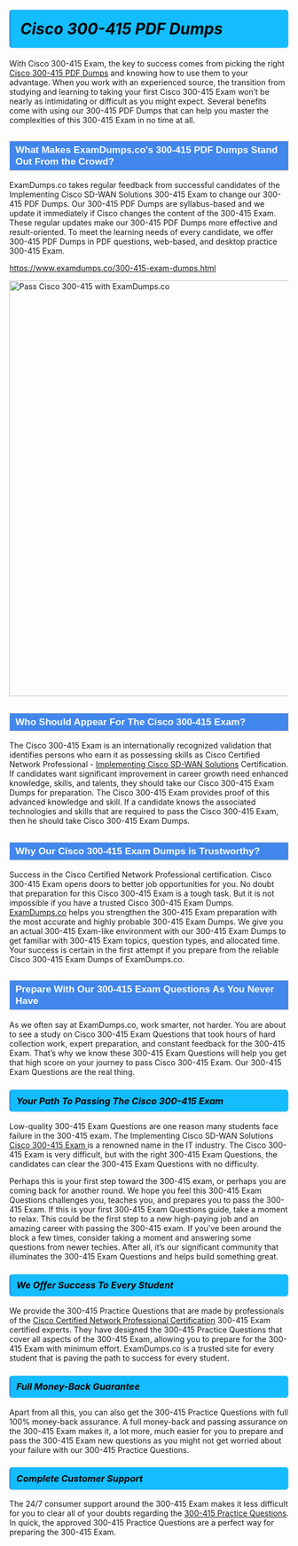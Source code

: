 <h1>                <strong><span style="display: block; color: #000000; background: #14BDFF; border: 0.5px solid #AED6F1; border-left: 3px solid #3498DB; padding: .6em; border-radius: 6px;">                     <em>Cisco 300-415 <span class="exam_variation">PDF Dumps</span> </em>                </span></strong>            </h1>                        <p>With Cisco 300-415 Exam, the key to success comes from picking the right <a href="https://www.examdumps.co/300-415-exam-dumps.html">Cisco 300-415 <span class="exam_variation">PDF Dumps</span></a> and             knowing how to use them to your advantage.             When you work with an experienced source, the transition from studying and learning to taking your first Cisco 300-415 Exam             won’t be nearly as intimidating or difficult as you might expect. Several benefits come with using our 300-415 <span class="exam_variation">PDF Dumps</span> that can             help you master the complexities of this 300-415 Exam in no time at all.</p>                        <h2 style="background: #4287ec; border: 1px solid #cccccc; padding: 5px 10px;">                <span style="color: #ffffff;">                    <span style="font-size: 11pt;">                        <span style="line-height: normal;">                            <span style="font-family: Calibri,sans-serif;">                                <strong>                                    <span style="font-size: 13.0pt;">What Makes ExamDumps.co's 300-415 <span class="exam_variation">PDF Dumps</span> Stand Out From the Crowd?</span>                                </strong>                            </span>                        </span>                    </span>                </span>            </h2>                        <p>ExamDumps.co takes regular feedback from successful candidates of the Implementing Cisco SD-WAN Solutions 300-415 Exam to change             our 300-415 <span class="exam_variation">PDF Dumps</span>. Our 300-415 <span class="exam_variation">PDF Dumps</span> are syllabus-based and we update it immediately if Cisco changes             the content of the 300-415 Exam.             These regular updates make our 300-415 <span class="exam_variation">PDF Dumps</span> more effective and result-oriented. To meet the learning needs of every candidate,             we offer 300-415 <span class="exam_variation">PDF Dumps</span> in PDF questions, web-based, and desktop practice 300-415 Exam.</p>                                    <p><a href="https://www.examdumps.co/300-415-exam-dumps.html">https://www.examdumps.co/300-415-exam-dumps.html</a></p>                        <p><a href="https://www.examdumps.co/"><img src="https://www.examdumps.co//images/banners/big-sale-20-percent-discount-offer-examdumps.jpg" class="postImage" alt="Pass Cisco 300-415 with ExamDumps.co" width="750"></a></p>                                        <h2 style="background: #4287ec; border: 1px solid #cccccc; padding: 5px 10px;">                <span style="color: #ffffff;">                    <span style="font-size: 11pt;">                        <span style="line-height: normal;">                            <span style="font-family: Calibri,sans-serif;">                                <strong>                                    <span style="font-size: 13.0pt;">Who Should Appear For The Cisco 300-415 Exam?</span>                                </strong>                            </span>                        </span>                    </span>                </span>            </h2>                        <p>The Cisco 300-415 Exam is an internationally recognized validation that identifies persons who earn it as possessing skills as             Cisco Certified Network Professional - <a href="https://www.examdumps.co/300-415-exam-dumps.html">Implementing Cisco SD-WAN Solutions</a> Certification. If candidates want significant improvement in             career growth need enhanced knowledge, skills, and talents, they should take our Cisco 300-415 <span class="exam_variation2">Exam Dumps</span> for preparation.             The Cisco 300-415 Exam provides proof of this advanced knowledge and skill. If a candidate knows the associated technologies and skills             that are required to pass the Cisco 300-415 Exam, then he should take Cisco 300-415 <span class="exam_variation2">Exam Dumps</span>.</p>                        <h2 style="background: #4287ec; border: 1px solid #cccccc; padding: 5px 10px;">                <span style="color: #ffffff;">                    <span style="font-size: 11pt;">                        <span style="line-height: normal;">                            <span style="font-family: Calibri,sans-serif;">                                <strong>                                    <span style="font-size: 13.0pt;">Why Our Cisco 300-415 <span class="exam_variation2">Exam Dumps</span> is Trustworthy?</span>                                </strong>                            </span>                        </span>                    </span>                </span>            </h2>                        <p>Success in the Cisco Certified Network Professional certification. Cisco 300-415 Exam opens doors to better job opportunities for you.             No doubt that preparation for this Cisco 300-415 Exam is a tough task. But it is not impossible if you have a trusted Cisco 300-415 <span class="exam_variation2">Exam Dumps</span>.             <a href="https://www.examdumps.co/">ExamDumps.co</a> helps you strengthen the 300-415 Exam preparation with the most accurate and highly probable 300-415 <span class="exam_variation2">Exam Dumps</span>. We give you an             actual 300-415 Exam-like environment with our 300-415 <span class="exam_variation2">Exam Dumps</span> to get familiar with 300-415 Exam topics, question types, and allocated time.             Your success is certain in the first attempt if you prepare from the reliable Cisco 300-415 <span class="exam_variation2">Exam Dumps</span> of ExamDumps.co.</p>                        <h2 style="background: #4287ec; border: 1px solid #cccccc; padding: 5px 10px;">                <span style="color: #ffffff;">                    <span style="font-size: 11pt;">                        <span style="line-height: normal;">                            <span style="font-family: Calibri,sans-serif;">                                <strong>                                    <span style="font-size: 13.0pt;">Prepare With Our 300-415 <span class="exam_variation3">Exam Questions</span> As You Never Have</span>                                </strong>                            </span>                        </span>                    </span>                </span>            </h2>                        <p>As we often say at ExamDumps.co, work smarter, not harder. You are about to see a study on Cisco 300-415 <span class="exam_variation3">Exam Questions</span> that took hours of hard collection work,             expert preparation, and constant feedback for the 300-415 Exam. That’s why we know these 300-415 <span class="exam_variation3">Exam Questions</span> will help you get that high score on your             journey to pass Cisco 300-415 Exam. Our 300-415 <span class="exam_variation3">Exam Questions</span> are the real thing.</p>                        <h3>                <strong>                    <span style="display: block; color: #000000; background: #14BDFF; border: 0.5px solid #AED6F1; border-left: 3px solid #3498DB; padding: .6em; border-radius: 6px;">                        <em>Your Path To Passing The Cisco 300-415 Exam</em>                    </span>                </strong>            </h3>                        <p>Low-quality 300-415 <span class="exam_variation3">Exam Questions</span> are one reason many students face failure in the 300-415 exam. The Implementing Cisco SD-WAN Solutions <a href="https://www.examdumps.co/cisco-exam-dumps.html">Cisco 300-415 Exam </a>             is a renowned name in the IT industry. The Cisco 300-415 Exam is very difficult, but with the right 300-415 <span class="exam_variation3">Exam Questions</span>, the candidates can clear the             300-415 <span class="exam_variation3">Exam Questions</span> with no difficulty.</p>                        <p>Perhaps this is your first step toward the 300-415 exam, or perhaps you are coming back for another round. We hope you feel this             300-415 <span class="exam_variation3">Exam Questions</span> challenges you,             teaches you, and prepares you to pass the 300-415 Exam. If this is your first 300-415 <span class="exam_variation3">Exam Questions</span> guide, take a moment to relax. This could be the first step to             a new high-paying job and an amazing career with passing the 300-415 exam. If you’ve been around the block a few times, consider taking a moment and             answering some questions from newer techies. After all, it’s our significant community that illuminates the 300-415 <span class="exam_variation3">Exam Questions</span> and helps build something great.</p>                        <h3>                <strong>                    <span style="display: block; color: #000000; background: #14BDFF; border: 0.5px solid #AED6F1; border-left: 3px solid #3498DB; padding: .6em; border-radius: 6px;">                        <em>We Offer Success To Every Student</em>                    </span>                </strong>            </h3>                        <p>We provide the 300-415 <span class="exam_variation4">Practice Questions</span> that are made by professionals of the <a href="https://www.examdumps.co/ccnp-exam-dumps.html">Cisco Certified Network Professional Certification</a> 300-415 Exam certified experts.             They have designed the 300-415 <span class="exam_variation4">Practice Questions</span> that cover all aspects of the 300-415 Exam, allowing you to prepare for the            300-415 Exam with minimum effort.             ExamDumps.co is a trusted site for every student that is paving the path to success for every student.</p>                        <h3>                <strong>                    <span style="display: block; color: #000000; background: #14BDFF; border: 0.5px solid #AED6F1; border-left: 3px solid #3498DB; padding: .6em; border-radius: 6px;">                        <em>Full Money-Back Guarantee</em>                    </span>                </strong>            </h3>                        <p>Apart from all this, you can also get the 300-415 <span class="exam_variation4">Practice Questions</span> with full 100% money-back assurance. A full money-back and passing assurance on             the 300-415 Exam makes it,             a lot more, much easier for you to prepare and pass the 300-415 Exam new questions as you might             not get worried about your failure with our 300-415 <span class="exam_variation4">Practice Questions</span>.</p>                                    <h3>                <strong>                    <span style="display: block; color: #000000; background: #14BDFF; border: 0.5px solid #AED6F1; border-left: 3px solid #3498DB; padding: .6em; border-radius: 6px;">                        <em>Complete Customer Support</em>                    </span>                </strong>            </h3>                        <p>The 24/7 consumer support around the 300-415 Exam makes it less difficult for you to clear all of your doubts regarding the <a href="https://www.examdumps.co/300-415-exam-dumps.html">300-415 <span class="exam_variation4">Practice Questions</span></a>. In quick,             the approved 300-415 <span class="exam_variation4">Practice Questions</span> are a perfect way for preparing the 300-415 Exam.</p>                    
